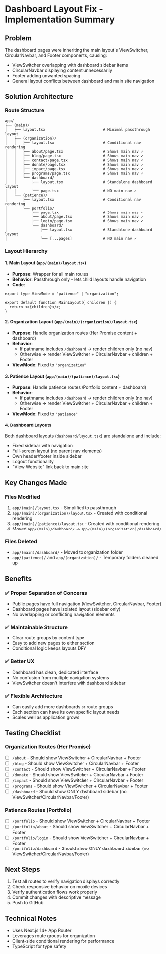 # Dashboard Layout Fix - Implementation Summary

## Problem

The dashboard pages were inheriting the main layout's ViewSwitcher, CircularNavbar, and Footer components, causing:

- ViewSwitcher overlapping with dashboard sidebar items
- CircularNavbar displaying content unnecessarily
- Footer adding unwanted spacing
- General layout conflicts between dashboard and main site navigation

## Solution Architecture

### Route Structure

```
app/
├── (main)/
│   ├── layout.tsx                          # Minimal passthrough layout
│   ├── (organization)/
│   │   ├── layout.tsx                      # Conditional nav rendering
│   │   ├── about/page.tsx                  # Shows main nav ✓
│   │   ├── blog/page.tsx                   # Shows main nav ✓
│   │   ├── contact/page.tsx                # Shows main nav ✓
│   │   ├── donate/page.tsx                 # Shows main nav ✓
│   │   ├── impact/page.tsx                 # Shows main nav ✓
│   │   ├── programs/page.tsx               # Shows main nav ✓
│   │   └── dashboard/
│   │       ├── layout.tsx                  # Standalone dashboard layout
│   │       └── page.tsx                    # NO main nav ✓
│   └── (patience)/
│       ├── layout.tsx                      # Conditional nav rendering
│       └── portfolio/
│           ├── page.tsx                    # Shows main nav ✓
│           ├── about/page.tsx              # Shows main nav ✓
│           ├── login/page.tsx              # Shows main nav ✓
│           └── dashboard/
│               ├── layout.tsx              # Standalone dashboard layout
│               └── [...pages]              # NO main nav ✓
```

### Layout Hierarchy

#### 1. Main Layout (`app/(main)/layout.tsx`)

- **Purpose**: Wrapper for all main routes
- **Behavior**: Passthrough only - lets child layouts handle navigation
- **Code**:

```tsx
export type ViewMode = "patience" | "organization";

export default function MainLayout({ children }) {
  return <>{children}</>;
}
```

#### 2. Organization Layout (`app/(main)/(organization)/layout.tsx`)

- **Purpose**: Handle organization routes (Her Promise content + dashboard)
- **Behavior**:
  - If pathname includes `/dashboard` → render children only (no nav)
  - Otherwise → render ViewSwitcher + CircularNavbar + children + Footer
- **ViewMode**: Fixed to `"organization"`

#### 3. Patience Layout (`app/(main)/(patience)/layout.tsx`)

- **Purpose**: Handle patience routes (Portfolio content + dashboard)
- **Behavior**:
  - If pathname includes `/dashboard` → render children only (no nav)
  - Otherwise → render ViewSwitcher + CircularNavbar + children + Footer
- **ViewMode**: Fixed to `"patience"`

#### 4. Dashboard Layouts

Both dashboard layouts (`dashboard/layout.tsx`) are standalone and include:

- Fixed sidebar with navigation
- Full-screen layout (no parent nav elements)
- Own header/footer inside sidebar
- Logout functionality
- "View Website" link back to main site

## Key Changes Made

### Files Modified

1. `app/(main)/layout.tsx` - Simplified to passthrough
2. `app/(main)/(organization)/layout.tsx` - Created with conditional rendering
3. `app/(main)/(patience)/layout.tsx` - Created with conditional rendering
4. Moved `app/(main)/dashboard/` → `app/(main)/(organization)/dashboard/`

### Files Deleted

- `app/(main)/dashboard/` - Moved to organization folder
- `app/(patience)/` and `app/(organization)/` - Temporary folders cleaned up

## Benefits

### ✅ Proper Separation of Concerns

- Public pages have full navigation (ViewSwitcher, CircularNavbar, Footer)
- Dashboard pages have isolated layout (sidebar only)
- No overlapping or conflicting navigation elements

### ✅ Maintainable Structure

- Clear route groups by content type
- Easy to add new pages to either section
- Conditional logic keeps layouts DRY

### ✅ Better UX

- Dashboard has clean, dedicated interface
- No confusion from multiple navigation systems
- ViewSwitcher doesn't interfere with dashboard sidebar

### ✅ Flexible Architecture

- Can easily add more dashboards or route groups
- Each section can have its own specific layout needs
- Scales well as application grows

## Testing Checklist

### Organization Routes (Her Promise)

- [ ] `/about` - Should show ViewSwitcher + CircularNavbar + Footer
- [ ] `/blog` - Should show ViewSwitcher + CircularNavbar + Footer
- [ ] `/contact` - Should show ViewSwitcher + CircularNavbar + Footer
- [ ] `/donate` - Should show ViewSwitcher + CircularNavbar + Footer
- [ ] `/impact` - Should show ViewSwitcher + CircularNavbar + Footer
- [ ] `/programs` - Should show ViewSwitcher + CircularNavbar + Footer
- [ ] `/dashboard` - Should show ONLY dashboard sidebar (no ViewSwitcher/CircularNavbar/Footer)

### Patience Routes (Portfolio)

- [ ] `/portfolio` - Should show ViewSwitcher + CircularNavbar + Footer
- [ ] `/portfolio/about` - Should show ViewSwitcher + CircularNavbar + Footer
- [ ] `/portfolio/login` - Should show ViewSwitcher + CircularNavbar + Footer
- [ ] `/portfolio/dashboard` - Should show ONLY dashboard sidebar (no ViewSwitcher/CircularNavbar/Footer)

## Next Steps

1. Test all routes to verify navigation displays correctly
2. Check responsive behavior on mobile devices
3. Verify authentication flows work properly
4. Commit changes with descriptive message
5. Push to GitHub

## Technical Notes

- Uses Next.js 14+ App Router
- Leverages route groups for organization
- Client-side conditional rendering for performance
- TypeScript for type safety
